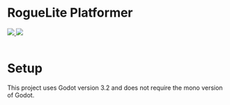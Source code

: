 # RogueLite Platformer

<a href="https://godotengine.org/">
    <img src="https://img.shields.io/badge/Godot v3.2-black?style=for-the-badge&logo=Godot-Engine"/>
</a>
<a href="https://godotengine.org/">
    <img src="https://img.shields.io/badge/License-MIT-black?style=for-the-badge&logo=Open-Source-Initiative"/>
</a>

<br>
<br>



# Setup
This project uses Godot version 3.2 and does not require the mono version of Godot.